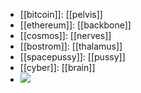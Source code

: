 - [[bitcoin]]: [[pelvis]]
- [[ethereum]]: [[backbone]]
- [[cosmos]]: [[nerves]]
- [[bostrom]]: [[thalamus]]
- [[spacepussy]]: [[pussy]]
- [[cyber]]: [[brain]]
- ![](https://emerald-raw-leopon-384.mypinata.cloud/ipfs/Qmc7ANo78MJ9yDXUxmErnWuPZPL5y2baYRZpN4CV9axeym)